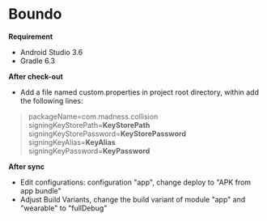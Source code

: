 # Boundo

**Requirement**
- Android Studio 3.6
- Gradle 6.3

**After check-out**
- Add a file named custom.properties in project root directory, within add the following lines:
> packageName=com.madness.collision  
> signingKeyStorePath=**KeyStorePath**  
> signingKeyStorePassword=**KeyStorePassword**  
> signingKeyAlias=**KeyAlias**  
> signingKeyPassword=**KeyPassword**  

**After sync**
- Edit configurations: configuration "app", change deploy to "APK from app bundle"
- Adjust Build Variants, change the build variant of module "app" and "wearable" to "fullDebug"
